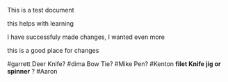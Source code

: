 This is a test document

this helps with learning

I have successfuly made changes, I wanted even more

this is a good place for changes

#garrett
Deer Knife?
#dima
Bow Tie?
#Mike
Pen?
#Kenton
**filet Knife**
__jig or spinner__ ? 
#Aaron

